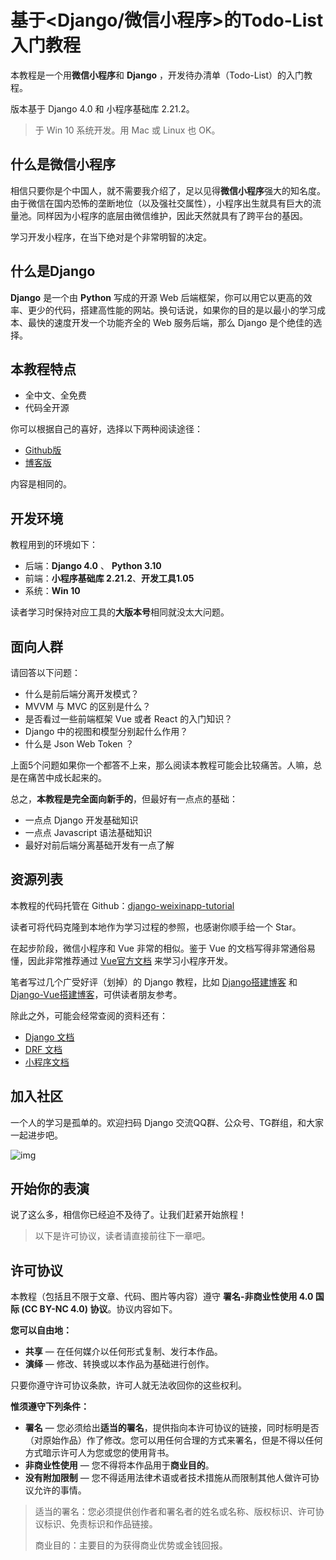 # 基于<Django/微信小程序>的Todo-List入门教程

本教程是一个用**微信小程序**和 **Django** ，开发待办清单（Todo-List）的入门教程。

版本基于 Django 4.0 和 小程序基础库 2.21.2。

> 于 Win 10 系统开发。用 Mac 或 Linux 也 OK。

## 什么是微信小程序

相信只要你是个中国人，就不需要我介绍了，足以见得**微信小程序**强大的知名度。由于微信在国内恐怖的垄断地位（以及强社交属性），小程序出生就具有巨大的流量池。同样因为小程序的底层由微信维护，因此天然就具有了跨平台的基因。

学习开发小程序，在当下绝对是个非常明智的决定。

## 什么是Django

**Django** 是一个由 **Python** 写成的开源 Web 后端框架，你可以用它以更高的效率、更少的代码，搭建高性能的网站。换句话说，如果你的目的是以最小的学习成本、最快的速度开发一个功能齐全的 Web 服务后端，那么 Django 是个绝佳的选择。

## 本教程特点

- 全中文、全免费
- 代码全开源

你可以根据自己的喜好，选择以下两种阅读途径：

- [Github版](https://github.com/stacklens/django-weixinapp-tutorial/tree/master/md)
- [博客版](https://www.dusaiphoto.com/article/167/)

内容是相同的。

## 开发环境

教程用到的环境如下：

- 后端：**Django 4.0** 、 **Python 3.10**
- 前端：**小程序基础库 2.21.2**、**开发工具1.05**
- 系统：**Win 10**

读者学习时保持对应工具的**大版本号**相同就没太大问题。

## 面向人群

请回答以下问题：

- 什么是前后端分离开发模式？
- MVVM 与 MVC 的区别是什么？
- 是否看过一些前端框架 Vue 或者 React 的入门知识？
- Django 中的视图和模型分别起什么作用？
- 什么是 Json Web Token ？

上面5个问题如果你一个都答不上来，那么阅读本教程可能会比较痛苦。人嘛，总是在痛苦中成长起来的。

总之，**本教程是完全面向新手的**，但最好有一点点的基础：

- 一点点 Django 开发基础知识
- 一点点 Javascript 语法基础知识
- 最好对前后端分离基础开发有一点了解

## 资源列表

本教程的代码托管在 Github：[django-weixinapp-tutorial](https://github.com/stacklens/django-weixinapp-tutorial)

读者可将代码克隆到本地作为学习过程的参照，也感谢你顺手给一个 Star。

在起步阶段，微信小程序和 Vue 非常的相似。鉴于 Vue 的文档写得非常通俗易懂，因此非常推荐通过 [Vue官方文档](https://cn.vuejs.org/index.html) 来学习小程序开发。

笔者写过几个广受好评（划掉）的 Django 教程，比如 [Django搭建博客](https://www.dusaiphoto.com/article/2/) 和 [Django-Vue搭建博客](https://www.dusaiphoto.com/article/103/)，可供读者朋友参考。

除此之外，可能会经常查阅的资料还有：

- [Django 文档](https://www.djangoproject.com/)
- [DRF 文档](https://www.django-rest-framework.org/)
- [小程序文档](https://developers.weixin.qq.com/miniprogram/dev/framework/)

## 加入社区

一个人的学习是孤单的。欢迎扫码 Django 交流QQ群、公众号、TG群组，和大家一起进步吧。

![img](https://blog.dusaiphoto.com/QR-0608.jpg)

## 开始你的表演

说了这么多，相信你已经迫不及待了。让我们赶紧开始旅程！

> 以下是许可协议，读者请直接前往下一章吧。

## 许可协议

本教程（包括且不限于文章、代码、图片等内容）遵守 **署名-非商业性使用 4.0 国际 (CC BY-NC 4.0) 协议**。协议内容如下。

**您可以自由地：**

- **共享** — 在任何媒介以任何形式复制、发行本作品。
- **演绎** — 修改、转换或以本作品为基础进行创作。

只要你遵守许可协议条款，许可人就无法收回你的这些权利。

**惟须遵守下列条件：**

- **署名** — 您必须给出**适当的署名**，提供指向本许可协议的链接，同时标明是否（对原始作品）作了修改。您可以用任何合理的方式来署名，但是不得以任何方式暗示许可人为您或您的使用背书。
- **非商业性使用** — 您不得将本作品用于**商业目的**。
- **没有附加限制** — 您不得适用法律术语或者技术措施从而限制其他人做许可协议允许的事情。

> 适当的署名：您必须提供创作者和署名者的姓名或名称、版权标识、许可协议标识、免责标识和作品链接。
>
> 商业目的：主要目的为获得商业优势或金钱回报。

